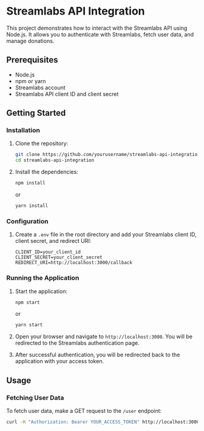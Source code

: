 # Streamlabs API Integration

This project demonstrates how to interact with the Streamlabs API using Node.js. It allows you to authenticate with Streamlabs, fetch user data, and manage donations.

## Prerequisites

- Node.js
- npm or yarn
- Streamlabs account
- Streamlabs API client ID and client secret

## Getting Started

### Installation

1. Clone the repository:

    ```sh
    git clone https://github.com/yourusername/streamlabs-api-integration.git
    cd streamlabs-api-integration
    ```

2. Install the dependencies:

    ```sh
    npm install
    ```

    or

    ```sh
    yarn install
    ```

### Configuration

1. Create a `.env` file in the root directory and add your Streamlabs client ID, client secret, and redirect URI:

    ```env
    CLIENT_ID=your_client_id
    CLIENT_SECRET=your_client_secret
    REDIRECT_URI=http://localhost:3000/callback
    ```

### Running the Application

1. Start the application:

    ```sh
    npm start
    ```

    or

    ```sh
    yarn start
    ```

2. Open your browser and navigate to `http://localhost:3000`. You will be redirected to the Streamlabs authentication page.

3. After successful authentication, you will be redirected back to the application with your access token.

## Usage

### Fetching User Data

To fetch user data, make a GET request to the `/user` endpoint:

```sh
curl -H "Authorization: Bearer YOUR_ACCESS_TOKEN" http://localhost:3000/user
